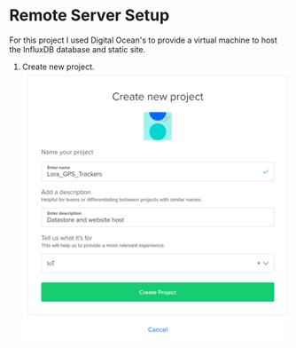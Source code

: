 # Remote Server Setup

For this project I used Digital Ocean's to provide a virtual machine to host the InfluxDB database and static site.

1. Create new project.
![Create Project](./figures/create_project.PNG)
